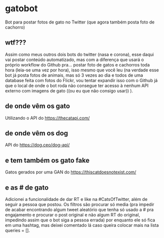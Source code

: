 # gatobot
Bot para postar fotos de gato no Twitter (que agora também posta foto de cachorro)

## wtf???

Assim como meus outros dois bots do twitter (nasa e corona), esse daqui vai postar conteúdo automatizado, mas com a diferença que usará o próprio workflow do Github pra... postar foto de gatos e cachorros toda hora (leia-se uma vez por hora), isso mesmo que você leu (na verdade esse bot já posta fotos de animais, mas só 3 vezes ao dia e todos de uma database feita com fotos do Flickr, vou tentar expandir isso com o Github já que o local de onde o bot roda não consegue ter acesso à nenhum API externo com imagens de gato ((ou eu que não consigo usar)) ).

## de onde vêm os gato

Utilizando o API do https://thecatapi.com/

## de onde vêm os dog

API do https://dog.ceo/dog-api/

## e tem também os gato fake

Gatos gerados por uma GAN do https://thiscatdoesnotexist.com/

## e as # de gato

Adicionei a funcionalidade de dar RT e like na #CatsOfTwitter, além de seguir a pessoa que postou. Os filtros são procurar só media (pra impedir de acabar encontrando algum tweet aleatório que tenha só usado a # pra engajamento e procurar o post original e não algum RT do original, impedindo assim que o bot siga a pessoa errada) por enquanto ele só fica em uma hashtag, mas deixei comentado lá caso queira colocar mais na lista queries = [].
